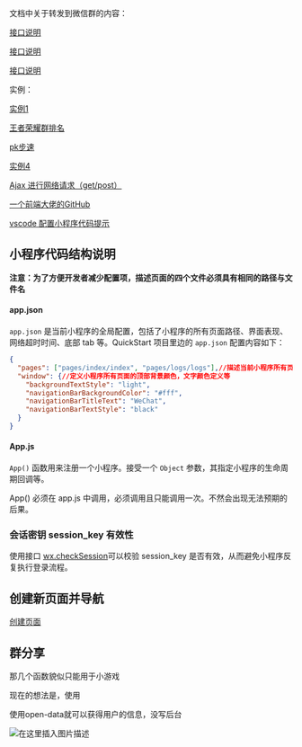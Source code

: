 文档中关于转发到微信群的内容：

[接口说明](https://mp.weixin.qq.com/debug/wxadoc/dev/component/open-data.html)

[接口说明](https://mp.weixin.qq.com/debug/wxadoc/dev/api/share.html#wxgetshareinfoobject)

[接口说明](https://mp.weixin.qq.com/debug/wxadoc/dev/api/signature.html)



实例：

[实例1](http://wpweixin.com/post/20658/)

[王者荣耀群排名](http://www.wxapp-union.com/article-2217-1.html)

[pk步速](http://www.ifanr.com/minapp/867546)

[实例4](https://segmentfault.com/q/1010000011679659 )

[Ajax 进行网络请求（get/post）](https://www.cnblogs.com/smyhvae/p/8485028.html)



[一个前端大佬的GitHub](https://github.com/smyhvae/Web)

[vscode 配置小程序代码提示](https://www.jianshu.com/p/27aaa647c5c5)

## 小程序代码结构说明

**注意：为了方便开发者减少配置项，描述页面的四个文件必须具有相同的路径与文件名**



#### app.json

`app.json` 是当前小程序的全局配置，包括了小程序的所有页面路径、界面表现、网络超时时间、底部 tab 等。QuickStart 项目里边的 `app.json` 配置内容如下：

```json
{
  "pages": ["pages/index/index", "pages/logs/logs"],//描述当前小程序所有页面路径，这是为了让微信客户端知道当前你的小程序页面定义在哪个目录。格式为 路径+文件名，但不需要后缀
  "window": {//定义小程序所有页面的顶部背景颜色，文字颜色定义等
    "backgroundTextStyle": "light",
    "navigationBarBackgroundColor": "#fff",
    "navigationBarTitleText": "WeChat",
    "navigationBarTextStyle": "black"
  }
}
```

#### App.js

`App()` 函数用来注册一个小程序。接受一个 `Object` 参数，其指定小程序的生命周期回调等。

App() 必须在 app.js 中调用，必须调用且只能调用一次。不然会出现无法预期的后果。



### 会话密钥 session_key 有效性

使用接口 [wx.checkSession](https://developers.weixin.qq.com/miniprogram/dev/api/wx.checkSession.html)可以校验 session_key 是否有效，从而避免小程序反复执行登录流程。



## 创建新页面并导航

[创建页面](https://www.jb51.net/article/111375.htm)



## 群分享

那几个函数貌似只能用于小游戏

现在的想法是，使用



使用open-data就可以获得用户的信息，没写后台

![在这里插入图片描述](https://img-blog.csdnimg.cn/20190117194605412.png?x-oss-process=image/watermark,type_ZmFuZ3poZW5naGVpdGk,shadow_10,text_aHR0cHM6Ly9ibG9nLmNzZG4ubmV0L3FxXzM2MzAzODYy,size_16,color_FFFFFF,t_70)



